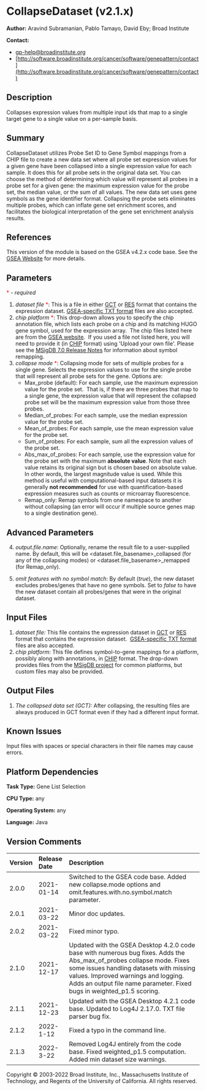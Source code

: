 # CollapseDataset (v2.1.x)

**Author:** Aravind Subramanian, Pablo Tamayo, David Eby; Broad
Institute

**Contact:**

- gp-help@broadinstitute.org
- [http://software.broadinstitute.org/cancer/software/genepattern/contact](http://software.broadinstitute.org/cancer/software/genepattern/contact)

## Description

Collapses expression values from multiple input ids that map to a single target gene to a single value on a per-sample basis.

## Summary

CollapseDataset utilizes Probe Set ID to Gene Symbol mappings from a CHIP file to create 
a new data set where all probe set expression values for a given gene have been collapsed 
into a single expression value for each sample. It does this for all probe sets in the 
original data set. You can choose the method of determining which value will represent all 
probes in a probe set for a given gene: the maximum expression value for the probe set, the 
median value, or the sum of all values. The new data set uses gene symbols as the gene 
identifier format. Collapsing the probe sets eliminates multiple probes, which can inflate 
gene set enrichment scores, and facilitates the biological interpretation of the gene set 
enrichment analysis results.

## References

This version of the module is based on the GSEA v4.2.x code base. See the 
[GSEA Website](https://www.gsea-msigdb.org/gsea/) for more details.

## Parameters 
<span style="color:red;">*</span> - _required_

1. *dataset file* <span style="color:red;">*</span>:  This is a file in either 
 [GCT](http://software.broadinstitute.org/cancer/software/gsea/wiki/index.php/Data_formats#GCT:_Gene_Cluster_Text_file_format_.28.2A.gct.29")
 or [RES](http://software.broadinstitute.org/cancer/software/gsea/wiki/index.php/Data_formats#RES:_ExpRESsion_.28with_P_and_A_calls.29_file_format_.28.2A.res.29)
 format that contains the expression dataset.
 [GSEA-specific TXT format](http://software.broadinstitute.org/cancer/software/gsea/wiki/index.php/Data_formats#TXT:_Text_file_format_for_expression_dataset_.28.2A.txt.29) files are also accepted.
2. *chip platform* <span style="color:red;">*</span>: This drop-down allows you to specify 
 the chip annotation file, which lists each probe on a chip and its matching HUGO gene symbol, 
 used for the expression array.  The chip files listed here are from the 
 [GSEA website](https://www.gsea-msigdb.org/gsea/downloads.jsp).  If you used a file not listed 
 here, you will need to provide it 
 (in [CHIP](http://software.broadinstitute.org/cancer/software/gsea/wiki/index.php/Data_formats#CHIP:_Chip_file_format_.28.2A.chip.29) format) 
 using 'Upload your own file'.  Please see the [MSigDB 7.0 Release Notes](http://software.broadinstitute.org/cancer/software/gsea/wiki/index.php/MSigDB_v7.0_Release_Notes)
 for information about symbol remapping.
3. *collapse mode* <span style="color:red;">*</span>: Collapsing mode for sets of multiple probes for a single gene. Selects the expression values to use for the single probe that will represent all probe sets for the gene. Options are:
   - Max_probe (default): For each sample, use the maximum expression value for the probe set.  That is, if there are three probes that map to a single gene, the expression value that will represent the collapsed probe set will be the maximum expression value from those three probes.
   - Median_of_probes: For each sample, use the median expression value for the probe set.
   - Mean_of_probes: For each sample, use the mean expression value for the probe set.
   - Sum_of_probes: For each sample, sum all the expression values of the probe set.
   - Abs_max_of_probes: For each sample, use the expression value for the probe set with the maximum **absolute value**.  Note that each value retains its original sign but is chosen based on absolute value.
     In other words, the largest magnitude value is used.  While this method is useful with computational-based input datasets it is generally **not recommended** for use with quantification-based expression 
     measures such as counts or microarray fluorescence.
   - Remap_only: Remap symbols from one namespace to another without collapsing (an error will occur if multiple source genes map to a single destination gene).

## Advanced Parameters 

4. *output.file.name*:
 Optionally, rename the result file to a user-supplied name.  By default, this will be &lt;dataset.file_basename&gt;_collapsed (for any of the collapsing modes) or 
 &lt;dataset.file_basename&gt;_remapped (for Remap_only). 

5. *omit features with no symbol match*: 
 By default (*true*), the new dataset excludes probes/genes that have no gene symbols. Set to *false* 
 to have the new dataset contain all probes/genes that were in the original dataset.


## Input Files

1. *dataset file:*  This file contains the expression dataset in [GCT](http://software.broadinstitute.org/cancer/software/gsea/wiki/index.php/Data_formats#GCT:_Gene_Cluster_Text_file_format_.28.2A.gct.29") 
or [RES](http://software.broadinstitute.org/cancer/software/gsea/wiki/index.php/Data_formats#RES:_ExpRESsion_.28with_P_and_A_calls.29_file_format_.28.2A.res.29) format that contains the 
expression dataset.  
[GSEA-specific TXT format](http://software.broadinstitute.org/cancer/software/gsea/wiki/index.php/Data_formats#TXT:_Text_file_format_for_expression_dataset_.28.2A.txt.29) files are also accepted.
2. *chip platform:* This file defines symbol-to-gene mappings for a platform, possibly along with annotations, in 
[CHIP](http://software.broadinstitute.org/cancer/software/gsea/wiki/index.php/Data_formats#CHIP:_Chip_file_format_.28.2A.chip.29) format.
The drop-down provides files from the [MSigDB project](https://www.gsea-msigdb.org) for common platforms, but custom files may also be provided.

## Output Files

1. *The collapsed data set (GCT):* After collapsing, the resulting files are always produced in GCT format even if they had a different input format. 

## Known Issues

Input files with spaces or special characters in their file names may cause errors.

## Platform Dependencies

**Task Type:**  Gene List Selection

**CPU Type:**  any

**Operating System:**  any

**Language:**  Java

## Version Comments

|Version|Release Date|Description|
|  :--  |     :--    |   :--     |
|2.0.0  |2021-01-14  |Switched to the GSEA code base.  Added new collapse.mode options and omit.features.with.no.symbol.match parameter.|
|2.0.1  |2021-03-22  |Minor doc updates.|
|2.0.2  |2021-03-22  |Fixed minor typo.|
|2.1.0  |2021-12-17  |Updated with the GSEA Desktop 4.2.0 code base with numerous bug fixes. Adds the Abs_max_of_probes collapse mode. Fixes some issues handling datasets with missing values. Improved warnings and logging. Adds an output file name parameter. Fixed bugs in weighted_p1.5 scoring.|
|2.1.1  |2021-12-23  |Updated with the GSEA Desktop 4.2.1 code base. Updated to Log4J 2.17.0. TXT file parser bug fix.|
|2.1.2  |2022-1-12   |Fixed a typo in the command line.|
|2.1.3  |2022-3-22   |Removed Log4J entirely from the code base.  Fixed weighted_p1.5 computation.  Added min dataset size warnings.|

Copyright © 2003-2022 Broad Institute, Inc., Massachusetts Institute of
Technology, and Regents of the University of California. All rights
reserved.

